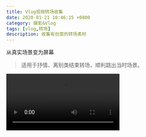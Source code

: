 ```yaml
---
title: Vlog视频转场收集
date: 2020-01-21 10:46:15 +0800
category: 摄影&Vlog
tags: [vlog,转场]
description: 收集有创意的转场素材
---
```


从真实场景变为屏幕

>适用于抒情、离别类结束转场，顺利跳出当时场景。

<p>
<video class="blog video" src="https://chenxie-fun.oss-cn-shenzhen.aliyuncs.com/%E6%91%84%E5%BD%B1%26Vlog/video1.mov" controls="controls" />
</p>


